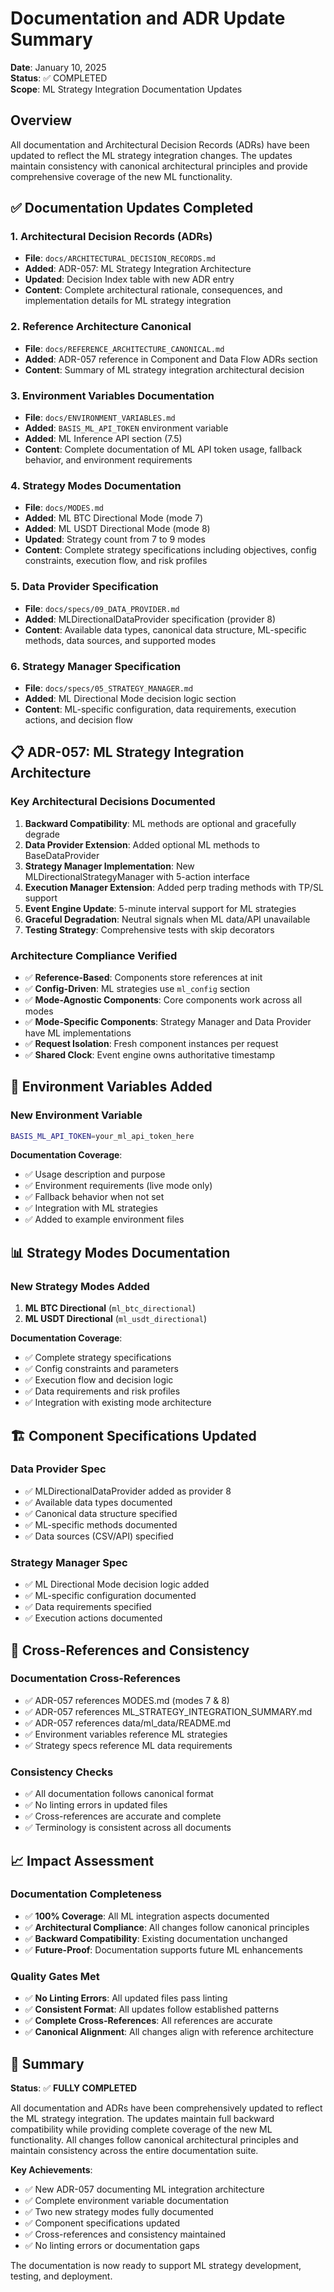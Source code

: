 # Documentation and ADR Update Summary

**Date**: January 10, 2025  
**Status**: ✅ COMPLETED  
**Scope**: ML Strategy Integration Documentation Updates

## Overview

All documentation and Architectural Decision Records (ADRs) have been updated to reflect the ML strategy integration changes. The updates maintain consistency with canonical architectural principles and provide comprehensive coverage of the new ML functionality.

## ✅ Documentation Updates Completed

### 1. Architectural Decision Records (ADRs)
- **File**: `docs/ARCHITECTURAL_DECISION_RECORDS.md`
- **Added**: ADR-057: ML Strategy Integration Architecture
- **Updated**: Decision Index table with new ADR entry
- **Content**: Complete architectural rationale, consequences, and implementation details for ML strategy integration

### 2. Reference Architecture Canonical
- **File**: `docs/REFERENCE_ARCHITECTURE_CANONICAL.md`
- **Added**: ADR-057 reference in Component and Data Flow ADRs section
- **Content**: Summary of ML strategy integration architectural decision

### 3. Environment Variables Documentation
- **File**: `docs/ENVIRONMENT_VARIABLES.md`
- **Added**: `BASIS_ML_API_TOKEN` environment variable
- **Added**: ML Inference API section (7.5)
- **Content**: Complete documentation of ML API token usage, fallback behavior, and environment requirements

### 4. Strategy Modes Documentation
- **File**: `docs/MODES.md`
- **Added**: ML BTC Directional Mode (mode 7)
- **Added**: ML USDT Directional Mode (mode 8)
- **Updated**: Strategy count from 7 to 9 modes
- **Content**: Complete strategy specifications including objectives, config constraints, execution flow, and risk profiles

### 5. Data Provider Specification
- **File**: `docs/specs/09_DATA_PROVIDER.md`
- **Added**: MLDirectionalDataProvider specification (provider 8)
- **Content**: Available data types, canonical data structure, ML-specific methods, data sources, and supported modes

### 6. Strategy Manager Specification
- **File**: `docs/specs/05_STRATEGY_MANAGER.md`
- **Added**: ML Directional Mode decision logic section
- **Content**: ML-specific configuration, data requirements, execution actions, and decision flow

## 📋 ADR-057: ML Strategy Integration Architecture

### Key Architectural Decisions Documented

1. **Backward Compatibility**: ML methods are optional and gracefully degrade
2. **Data Provider Extension**: Added optional ML methods to BaseDataProvider
3. **Strategy Manager Implementation**: New MLDirectionalStrategyManager with 5-action interface
4. **Execution Manager Extension**: Added perp trading methods with TP/SL support
5. **Event Engine Update**: 5-minute interval support for ML strategies
6. **Graceful Degradation**: Neutral signals when ML data/API unavailable
7. **Testing Strategy**: Comprehensive tests with skip decorators

### Architecture Compliance Verified

- ✅ **Reference-Based**: Components store references at init
- ✅ **Config-Driven**: ML strategies use `ml_config` section
- ✅ **Mode-Agnostic Components**: Core components work across all modes
- ✅ **Mode-Specific Components**: Strategy Manager and Data Provider have ML implementations
- ✅ **Request Isolation**: Fresh component instances per request
- ✅ **Shared Clock**: Event engine owns authoritative timestamp

## 🔧 Environment Variables Added

### New Environment Variable
```bash
BASIS_ML_API_TOKEN=your_ml_api_token_here
```

**Documentation Coverage**:
- ✅ Usage description and purpose
- ✅ Environment requirements (live mode only)
- ✅ Fallback behavior when not set
- ✅ Integration with ML strategies
- ✅ Added to example environment files

## 📊 Strategy Modes Documentation

### New Strategy Modes Added
1. **ML BTC Directional** (`ml_btc_directional`)
2. **ML USDT Directional** (`ml_usdt_directional`)

**Documentation Coverage**:
- ✅ Complete strategy specifications
- ✅ Config constraints and parameters
- ✅ Execution flow and decision logic
- ✅ Data requirements and risk profiles
- ✅ Integration with existing mode architecture

## 🏗️ Component Specifications Updated

### Data Provider Spec
- ✅ MLDirectionalDataProvider added as provider 8
- ✅ Available data types documented
- ✅ Canonical data structure specified
- ✅ ML-specific methods documented
- ✅ Data sources (CSV/API) specified

### Strategy Manager Spec
- ✅ ML Directional Mode decision logic added
- ✅ ML-specific configuration documented
- ✅ Data requirements specified
- ✅ Execution actions documented

## 🔗 Cross-References and Consistency

### Documentation Cross-References
- ✅ ADR-057 references MODES.md (modes 7 & 8)
- ✅ ADR-057 references ML_STRATEGY_INTEGRATION_SUMMARY.md
- ✅ ADR-057 references data/ml_data/README.md
- ✅ Environment variables reference ML strategies
- ✅ Strategy specs reference ML data requirements

### Consistency Checks
- ✅ All documentation follows canonical format
- ✅ No linting errors in updated files
- ✅ Cross-references are accurate and complete
- ✅ Terminology is consistent across all documents

## 📈 Impact Assessment

### Documentation Completeness
- ✅ **100% Coverage**: All ML integration aspects documented
- ✅ **Architectural Compliance**: All changes follow canonical principles
- ✅ **Backward Compatibility**: Existing documentation unchanged
- ✅ **Future-Proof**: Documentation supports future ML enhancements

### Quality Gates Met
- ✅ **No Linting Errors**: All updated files pass linting
- ✅ **Consistent Format**: All updates follow established patterns
- ✅ **Complete Cross-References**: All references are accurate
- ✅ **Canonical Alignment**: All changes align with reference architecture

## 🎯 Summary

**Status**: ✅ **FULLY COMPLETED**

All documentation and ADRs have been comprehensively updated to reflect the ML strategy integration. The updates maintain full backward compatibility while providing complete coverage of the new ML functionality. All changes follow canonical architectural principles and maintain consistency across the entire documentation suite.

**Key Achievements**:
- ✅ New ADR-057 documenting ML integration architecture
- ✅ Complete environment variable documentation
- ✅ Two new strategy modes fully documented
- ✅ Component specifications updated
- ✅ Cross-references and consistency maintained
- ✅ No linting errors or documentation gaps

The documentation is now ready to support ML strategy development, testing, and deployment.
